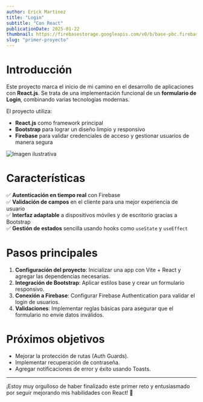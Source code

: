 ```yaml
---
author: Erick Martinez
title: "Login"
subtitle: "Con React"
publicationDate: 2025-01-22
thumbnail: https://firebasestorage.googleapis.com/v0/b/base-pbc.firebasestorage.app/o/how-to-learn-react-js-quickly.jpeg?alt=media&token=b3aeca7a-afde-46fc-b335-ff01843ba8be
slug: "primer-proyecto"
---
```


# Introducción

Este proyecto marca el inicio de mi camino en el desarrollo de aplicaciones con **React.js**. Se trata de una implementación funcional de un **formulario de Login**, combinando varias tecnologías modernas.

El proyecto utiliza:

- **React.js** como framework principal
- **Bootstrap** para lograr un diseño limpio y responsivo
- **Firebase** para validar credenciales de acceso y gestionar usuarios de manera segura

![Imagen ilustrativa](https://firebasestorage.googleapis.com/v0/b/base-pbc.firebasestorage.app/o/maxresdefault.jpg?alt=media&token=3e71891b-d35b-4a4e-9abf-ceffcd4262ca)

# Características

✅ **Autenticación en tiempo real** con Firebase  
✅ **Validación de campos** en el cliente para una mejor experiencia de usuario  
✅ **Interfaz adaptable** a dispositivos móviles y de escritorio gracias a Bootstrap  
✅ **Gestión de estados** sencilla usando hooks como `useState` y `useEffect`

# Pasos principales

1. **Configuración del proyecto**: Inicializar una app con Vite + React y agregar las dependencias necesarias.
2. **Integración de Bootstrap**: Aplicar estilos base y crear un formulario responsivo.
3. **Conexión a Firebase**: Configurar Firebase Authentication para validar el login de usuarios.
4. **Validaciones**: Implementar reglas básicas para asegurar que el formulario no envíe datos inválidos.

# Próximos objetivos

- Mejorar la protección de rutas (Auth Guards).
- Implementar recuperación de contraseña.
- Agregar notificaciones de error y éxito usando Toasts.

---

¡Estoy muy orgulloso de haber finalizado este primer reto y entusiasmado por seguir mejorando mis habilidades con React! 🚀
